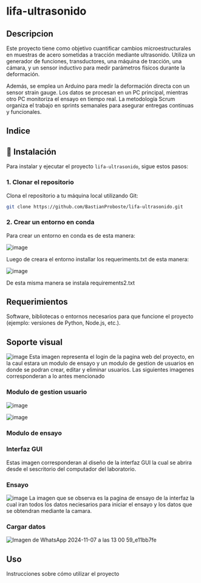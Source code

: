 # lifa-ultrasonido
## Descripcion
Este proyecto tiene como objetivo cuantificar cambios microestructurales en muestras de acero sometidas a tracción mediante ultrasonido. Utiliza un generador de funciones, transductores, una máquina de tracción, una cámara, y un sensor inductivo para medir parámetros físicos durante la deformación.

Además, se emplea un Arduino para medir la deformación directa con un sensor strain gauge. Los datos se procesan en un PC principal, mientras otro PC monitoriza el ensayo en tiempo real. La metodología Scrum organiza el trabajo en sprints semanales para asegurar entregas continuas y funcionales.

## Indice

## 📂 Instalación

Para instalar y ejecutar el proyecto `lifa-ultrasonido`, sigue estos pasos:

### 1. Clonar el repositorio

Clona el repositorio a tu máquina local utilizando Git:
```bash
git clone https://github.com/BastianProboste/lifa-ultrasonido.git
```
### 2. Crear un entorno en conda
Para crear un entorno en conda es de esta manera:

![image](https://github.com/user-attachments/assets/cf8c89ee-c585-4e1b-8158-7343f917c6e4)

Luego de creara el entorno installar los requeriments.txt de esta manera:

![image](https://github.com/user-attachments/assets/ce1376c4-912c-44cc-97f8-099d5ec2d85b)

De esta misma manera se instala requirements2.txt



## Requerimientos
Software, bibliotecas o entornos necesarios para que funcione el proyecto (ejemplo: versiones de Python, Node.js, etc.).


## Soporte visual
![image](https://github.com/user-attachments/assets/49f36865-22c3-4e3b-887f-6b430802f2d1)
Esta imagen representa el login de la pagina web del proyecto, en la caul estara un modulo de ensayo y un modulo de gestion de usuarios en donde se podran crear, editar  y eliminar usuarios. Las siguientes imagenes corresponderan a lo antes mencionado

### Modulo de gestion usuario
![image](https://github.com/user-attachments/assets/7aa8b83b-52c5-4c84-9cec-9dde561955a7)

![image](https://github.com/user-attachments/assets/669e6ad6-585b-438d-80bf-a672f9f392b9)

### Modulo de ensayo



### Interfaz GUI
Estas imagen corresponderan al diseño de la interfaz GUI la cual se abrira desde el sescritorio del computador del laboratorio.

### Ensayo
![image](https://github.com/user-attachments/assets/c3a5044a-c906-4a1c-8554-0c79e4fa49ff)
La imagen que se observa es la pagina de ensayo de la interfaz la cual iran todos los datos neciesarios para iniciar el ensayo y los datos que se obtendran mediante la camara.

### Cargar datos
![Imagen de WhatsApp 2024-11-07 a las 13 00 59_e11bb7fe](https://github.com/user-attachments/assets/ee667aef-d051-438a-854d-8401ba783738)








## Uso
Instrucciones sobre cómo utilizar el proyecto




